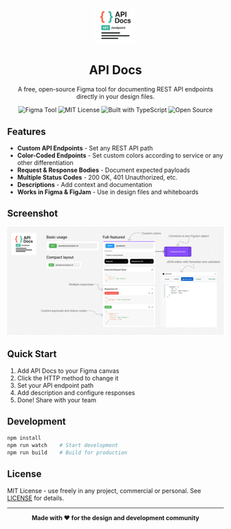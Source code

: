 <p align="center">
    <img width="20%" src="assets/api-docs-icon.png" alt="API Docs Logo" />
    <h1 align="center">API Docs</h1>
</p>
<p align="center">
    A free, open-source Figma tool for documenting REST API endpoints directly in your design files.
</p>

<p align="center">
    <img src="https://img.shields.io/badge/figma-tool-orange" alt="Figma Tool">
    <img src="https://img.shields.io/badge/license-MIT-green" alt="MIT License">
    <img src="https://img.shields.io/badge/built%20with-TypeScript-blue" alt="Built with TypeScript">
    <img src="https://img.shields.io/badge/open%20source-❤️-red" alt="Open Source">
</p>

## Features

- **Custom API Endpoints** - Set any REST API path
- **Color-Coded Endpoints** - Set custom colors according to service or any other differentiation
- **Request & Response Bodies** - Document expected payloads
- **Multiple Status Codes** - 200 OK, 401 Unauthorized, etc.
- **Descriptions** - Add context and documentation
- **Works in Figma & FigJam** - Use in design files and whiteboards

## Screenshot

![Screenshot of FigType widget](assets/cover.jpg)

## Quick Start

1. Add API Docs to your Figma canvas
2. Click the HTTP method to change it
3. Set your API endpoint path
4. Add description and configure responses
5. Done! Share with your team

## Development

```bash
npm install
npm run watch    # Start development
npm run build    # Build for production
```

## License

MIT License - use freely in any project, commercial or personal. See [LICENSE](LICENSE) for details.

---

<p align="center">
    <strong>Made with ❤️ for the design and development community</strong>
</p>
